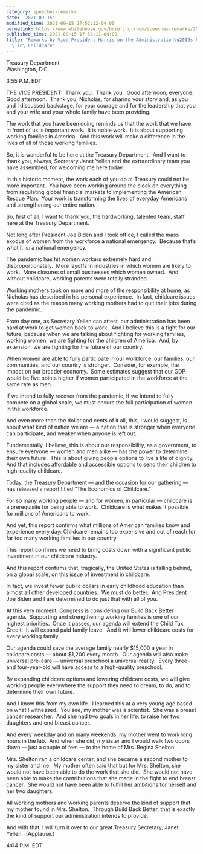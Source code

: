 ```yaml
---
category: speeches-remarks
date: '2021-09-15'
modified_time: 2021-09-15 17:52:12-04:00
permalink: https://www.whitehouse.gov/briefing-room/speeches-remarks/2021/09/15/remarks-by-vice-president-harris-on-the-administrations-proposed-investments-in-childcare/
published_time: 2021-09-15 17:52:11-04:00
title: "Remarks by Vice President Harris on the Administration\u2019s Proposed Investments\
  \ in\_Childcare"
---
```

 
Treasury Department  
Washington, D.C.

3:55 P.M. EDT  
  
THE VICE PRESIDENT:  Thank you.  Thank you.  Good afternoon, everyone. 
Good afternoon.  Thank you, Nicholas, for sharing your story and, as you
and I discussed backstage, for your courage and for the leadership that
you and your wife and your whole family have been providing.   
  
The work that you have been doing reminds us that the work that we have
in front of us is important work.  It is noble work.  It is about
supporting working families in America.  And this work will make a
difference in the lives of all of those working families.  
  
So, it is wonderful to be here at the Treasury Department.  And I want
to thank you, always, Secretary Janet Yellen and the extraordinary team
you have assembled, for welcoming me here today.  
  
In this historic moment, the work each of you do at Treasury could not
be more important.  You have been working around the clock on everything
from regulating global financial markets to implementing the American
Rescue Plan.  Your work is transforming the lives of everyday Americans
and strengthening our entire nation.   
  
So, first of all, I want to thank you, the hardworking, talented team,
staff here at the Treasury Department.  
  
Not long after President Joe Biden and I took office, I called the mass
exodus of women from the workforce a national emergency.  Because that’s
what it is: a national emergency.   
  
The pandemic has hit women workers extremely hard and
disproportionately.  More layoffs in industries in which women are
likely to work.  More closures of small businesses which women owned. 
And without childcare, working parents were totally stranded.   
  
Working mothers took on more and more of the responsibility at home, as
Nicholas has described in his personal experience.  In fact, childcare
issues were cited as the reason many working mothers had to quit their
jobs during the pandemic.  
  
From day one, as Secretary Yellen can attest, our administration has
been hard at work to get women back to work.  And I believe this is a
fight for our future, because when we are talking about fighting for
working families, working women, we are fighting for the children of
America.  And, by extension, we are fighting for the future of our
country.  
  
When women are able to fully participate in our workforce, our families,
our communities, and our country is stronger.  Consider, for example,
the impact on our broader economy.  Some estimates suggest that our GDP
would be five points higher if women participated in the workforce at
the same rate as men.   
  
If we intend to fully recover from the pandemic, if we intend to fully
compete on a global scale, we must ensure the full participation of
women in the workforce.  
  
And even more than the dollar and cents of it all, this, I would
suggest, is about what kind of nation we are — a nation that is stronger
when everyone can participate, and weaker when anyone is left out.   
  
Fundamentally, I believe, this is about our responsibility, as a
government, to ensure everyone — women and men alike — has the power to
determine their own future.  This is about giving people options to live
a life of dignity.  And that includes affordable and accessible options
to send their children to high-quality childcare.  
  
Today, the Treasury Department — and the occasion for our gathering —
has released a report titled “The Economics of Childcare.”   
  
For so many working people — and for women, in particular — childcare is
a prerequisite for being able to work.  Childcare is what makes it
possible for millions of Americans to work.   
  
And yet, this report confirms what millions of American families know
and experience every day: Childcare remains too expensive and out of
reach for far too many working families in our country.  
  
This report confirms we need to bring costs down with a significant
public investment in our childcare industry.   
  
And this report confirms that, tragically, the United States is falling
behind, on a global scale, on this issue of investment in childcare.  
  
In fact, we invest fewer public dollars in early childhood education
than almost all other developed countries.  We must do better.  And
President Joe Biden and I are determined to do just that with all of
you.  
  
At this very moment, Congress is considering our Build Back Better
agenda.  Supporting and strengthening working families is one of our
highest priorities.  Once it passes, our agenda will extend the Child
Tax Credit.  It will expand paid family leave.  And it will lower
childcare costs for every working family.  
  
Our agenda could save the average family nearly $15,000 a year in
childcare costs — about $1,200 every month.  Our agenda will also make
universal pre-care — universal preschool a universal reality.  Every
three- and four-year-old will have access to a high-quality preschool.  
  
By expanding childcare options and lowering childcare costs, we will
give working people everywhere the support they need to dream, to do,
and to determine their own future.  
  
And I know this from my own life.  I learned this at a very young age
based on what I witnessed.  You see, my mother was a scientist.  She was
a breast cancer researcher.  And she had two goals in her life: to raise
her two daughters and end breast cancer.  
  
And every weekday and on many weekends, my mother went to work long
hours in the lab.  And when she did, my sister and I would walk two
doors down — just a couple of feet — to the home of Mrs. Regina
Shelton.   
  
Mrs. Shelton ran a childcare center, and she became a second mother to
my sister and me.  My mother often said that but for Mrs. Shelton, she
would not have been able to do the work that she did.  She would not
have been able to make the contributions that she made in the fight to
end breast cancer.  She would not have been able to fulfill her
ambitions for herself and her two daughters.  
  
All working mothers and working parents deserve the kind of support that
my mother found in Mrs. Shelton.  Through Build Back Better, that is
exactly the kind of support our administration intends to provide.  
  
And with that, I will turn it over to our great Treasury Secretary,
Janet Yellen.  (Applause.)  
  
4:04 P.M. EDT     
